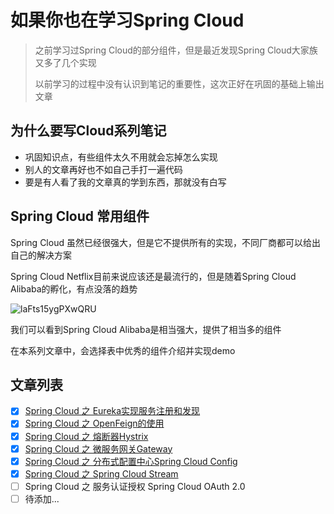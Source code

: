 # 如果你也在学习Spring Cloud

> 之前学习过Spring Cloud的部分组件，但是最近发现Spring Cloud大家族又多了几个实现
>
> 以前学习的过程中没有认识到笔记的重要性，这次正好在巩固的基础上输出文章

## 为什么要写Cloud系列笔记

- 巩固知识点，有些组件太久不用就会忘掉怎么实现
- 别人的文章再好也不如自己手打一遍代码
- 要是有人看了我的文章真的学到东西，那就没有白写

## Spring Cloud 常用组件

Spring Cloud 虽然已经很强大，但是它不提供所有的实现，不同厂商都可以给出自己的解决方案

Spring Cloud Netflix目前来说应该还是最流行的，但是随着Spring Cloud Alibaba的孵化，有点没落的趋势

![laFts15ygPXwQRU](https://i.loli.net/2020/12/17/laFts15ygPXwQRU.png)

我们可以看到Spring Cloud Alibaba是相当强大，提供了相当多的组件

在本系列文章中，会选择表中优秀的组件介绍并实现demo

## 文章列表

- [x] [Spring Cloud 之 Eureka实现服务注册和发现](https://logycoco.xyz/2020/023_spring_cloud_notes_eureka/)
- [x] [Spring Cloud 之 OpenFeign的使用](https://logycoco.xyz/2020/024_spring_cloud_notes_feign/)
- [x] [Spring Cloud 之 熔断器Hystrix](https://logycoco.xyz/2020/025_spring_cloud_notes_hystrix/)
- [x] [Spring Cloud 之 微服务网关Gateway](https://logycoco.xyz/2020/026_spring_cloud_notes_gateway/)
- [x] [Spring Cloud 之 分布式配置中心Spring Cloud Config](https://logycoco.xyz/2020/027_spring_cloud_notes_config/)
- [x] [Spring Cloud 之 Spring Cloud Stream](https://logycoco.xyz/2021/028_spring_cloud_notes_stream/)
- [ ] Spring Cloud 之 服务认证授权 Spring Cloud OAuth 2.0
- [ ] 待添加...
